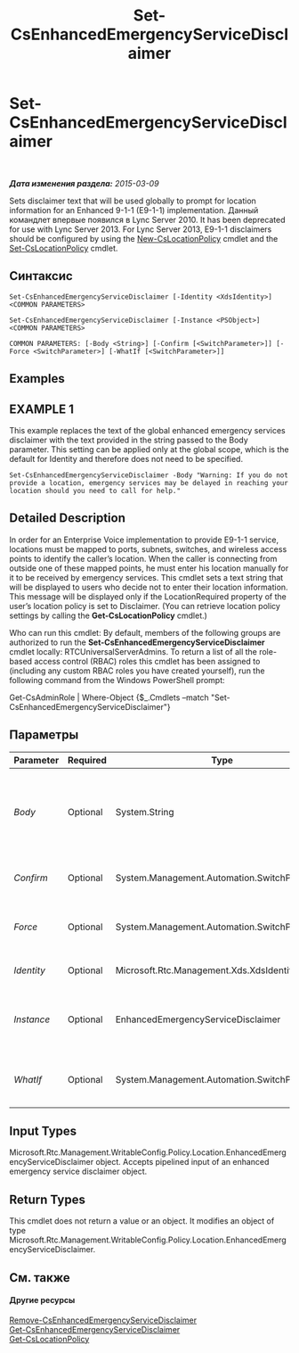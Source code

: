 ﻿---
title: Set-CsEnhancedEmergencyServiceDisclaimer
TOCTitle: Set-CsEnhancedEmergencyServiceDisclaimer
ms:assetid: 7c7f5594-4014-4ae0-afe1-6f73340be08c
ms:mtpsurl: https://technet.microsoft.com/ru-ru/library/Gg398620(v=OCS.15)
ms:contentKeyID: 49310307
ms.date: 05/19/2016
mtps_version: v=OCS.15
ms.translationtype: HT
---

# Set-CsEnhancedEmergencyServiceDisclaimer

 

_**Дата изменения раздела:** 2015-03-09_

Sets disclaimer text that will be used globally to prompt for location information for an Enhanced 9-1-1 (E9-1-1) implementation. Данный командлет впервые появился в Lync Server 2010. It has been deprecated for use with Lync Server 2013. For Lync Server 2013, E9-1-1 disclaimers should be configured by using the [New-CsLocationPolicy](new-cslocationpolicy.md) cmdlet and the [Set-CsLocationPolicy](set-cslocationpolicy.md) cmdlet.

## Синтаксис

    Set-CsEnhancedEmergencyServiceDisclaimer [-Identity <XdsIdentity>] <COMMON PARAMETERS>

    Set-CsEnhancedEmergencyServiceDisclaimer [-Instance <PSObject>] <COMMON PARAMETERS>

    COMMON PARAMETERS: [-Body <String>] [-Confirm [<SwitchParameter>]] [-Force <SwitchParameter>] [-WhatIf [<SwitchParameter>]]

## Examples

## EXAMPLE 1

This example replaces the text of the global enhanced emergency services disclaimer with the text provided in the string passed to the Body parameter. This setting can be applied only at the global scope, which is the default for Identity and therefore does not need to be specified.

    Set-CsEnhancedEmergencyServiceDisclaimer -Body "Warning: If you do not provide a location, emergency services may be delayed in reaching your location should you need to call for help."

## Detailed Description

In order for an Enterprise Voice implementation to provide E9-1-1 service, locations must be mapped to ports, subnets, switches, and wireless access points to identify the caller’s location. When the caller is connecting from outside one of these mapped points, he must enter his location manually for it to be received by emergency services. This cmdlet sets a text string that will be displayed to users who decide not to enter their location information. This message will be displayed only if the LocationRequired property of the user’s location policy is set to Disclaimer. (You can retrieve location policy settings by calling the **Get-CsLocationPolicy** cmdlet.)

Who can run this cmdlet: By default, members of the following groups are authorized to run the **Set-CsEnhancedEmergencyServiceDisclaimer** cmdlet locally: RTCUniversalServerAdmins. To return a list of all the role-based access control (RBAC) roles this cmdlet has been assigned to (including any custom RBAC roles you have created yourself), run the following command from the Windows PowerShell prompt:

Get-CsAdminRole | Where-Object {$\_.Cmdlets –match "Set-CsEnhancedEmergencyServiceDisclaimer"}

## Параметры


<table>
<colgroup>
<col style="width: 25%" />
<col style="width: 25%" />
<col style="width: 25%" />
<col style="width: 25%" />
</colgroup>
<thead>
<tr class="header">
<th>Parameter</th>
<th>Required</th>
<th>Type</th>
<th>Description</th>
</tr>
</thead>
<tbody>
<tr class="odd">
<td><p><em>Body</em></p></td>
<td><p>Optional</p></td>
<td><p>System.String</p></td>
<td><p>A string containing information that will be displayed to users who are connected from locations that cannot be resolved by the location mapping (wiremap) who choose not to enter their location manually.</p></td>
</tr>
<tr class="even">
<td><p><em>Confirm</em></p></td>
<td><p>Optional</p></td>
<td><p>System.Management.Automation.SwitchParameter</p></td>
<td><p>Запрашивает подтверждение перед выполнением команды.</p></td>
</tr>
<tr class="odd">
<td><p><em>Force</em></p></td>
<td><p>Optional</p></td>
<td><p>System.Management.Automation.SwitchParameter</p></td>
<td><p>Suppresses any confirmation prompts that would otherwise be displayed before making changes.</p></td>
</tr>
<tr class="even">
<td><p><em>Identity</em></p></td>
<td><p>Optional</p></td>
<td><p>Microsoft.Rtc.Management.Xds.XdsIdentity</p></td>
<td><p>This will always be Global.</p></td>
</tr>
<tr class="odd">
<td><p><em>Instance</em></p></td>
<td><p>Optional</p></td>
<td><p>EnhancedEmergencyServiceDisclaimer</p></td>
<td><p>A reference to an enhanced emergency service disclaimer object. Must be of type EnhancedEmergencyServiceDisclaimer.</p></td>
</tr>
<tr class="even">
<td><p><em>WhatIf</em></p></td>
<td><p>Optional</p></td>
<td><p>System.Management.Automation.SwitchParameter</p></td>
<td><p>Описывает, что произойдет при выполнении команды без реального выполнения команды.</p></td>
</tr>
</tbody>
</table>


## Input Types

Microsoft.Rtc.Management.WritableConfig.Policy.Location.EnhancedEmergencyServiceDisclaimer object. Accepts pipelined input of an enhanced emergency service disclaimer object.

## Return Types

This cmdlet does not return a value or an object. It modifies an object of type Microsoft.Rtc.Management.WritableConfig.Policy.Location.EnhancedEmergencyServiceDisclaimer.

## См. также

#### Другие ресурсы

[Remove-CsEnhancedEmergencyServiceDisclaimer](remove-csenhancedemergencyservicedisclaimer.md)  
[Get-CsEnhancedEmergencyServiceDisclaimer](get-csenhancedemergencyservicedisclaimer.md)  
[Get-CsLocationPolicy](get-cslocationpolicy.md)

